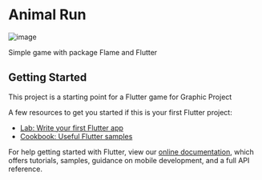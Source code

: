 # Animal Run
![image](https://user-images.githubusercontent.com/63831488/113098054-27d8e000-9222-11eb-830b-5c124ce45759.png)

Simple game with package Flame and Flutter

## Getting Started

This project is a starting point for a Flutter game for Graphic Project

A few resources to get you started if this is your first Flutter project:

- [Lab: Write your first Flutter app](https://flutter.dev/docs/get-started/codelab)
- [Cookbook: Useful Flutter samples](https://flutter.dev/docs/cookbook)

For help getting started with Flutter, view our
[online documentation](https://flutter.dev/docs), which offers tutorials,
samples, guidance on mobile development, and a full API reference.
